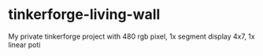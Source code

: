 # tinkerforge-living-wall
My private tinkerforge project with 480 rgb pixel, 1x segment display 4x7, 1x linear poti
